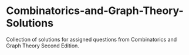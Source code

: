 # Combinatorics-and-Graph-Theory-Solutions
Collection of solutions for assigned questions from Combinatorics and Graph Theory Second Edition. 
